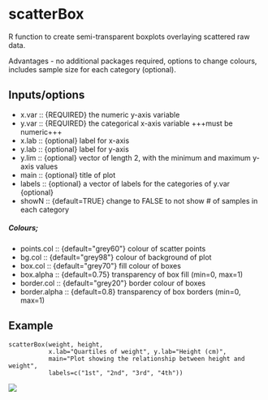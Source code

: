 scatterBox
==========

R function to create semi-transparent boxplots overlaying scattered raw data. 

Advantages - no additional packages required, options to change colours, includes sample size for each category (optional).

## Inputs/options
* x.var   ::  {REQUIRED} the numeric y-axis variable
* y.var   ::  {REQUIRED} the categorical x-axis variable +++must be numeric+++
* x.lab   ::  {optional} label for x-axis
* y.lab   ::  {optional} label for y-axis
* y.lim   ::  {optional} vector of length 2, with the minimum and maximum y-axis values
* main    ::  {optional} title of plot
* labels  ::  {optional} a vector of labels for the categories of y.var {optional}
* showN   ::  {default=TRUE} change to FALSE to not show # of samples in each category


##### Colours;
* points.col    ::  {default="grey60"} colour of scatter points
* bg.col        ::  {default="grey98"} colour of background of plot
* box.col       ::  {default="grey70"} fill colour of boxes
* box.alpha     ::  {default=0.75}     transparency of box fill (min=0, max=1)
* border.col    ::  {default="grey20"} border colour of boxes
* border.alpha  ::  {default=0.8}      transparency of box borders (min=0, max=1)

## Example
```
scatterBox(weight, height, 
           x.lab="Quartiles of weight", y.lab="Height (cm)",
           main="Plot showing the relationship between height and weight",
           labels=c("1st", "2nd", "3rd", "4th"))
```
![](http://s8.postimg.org/c7e98afk5/boxes.png)

